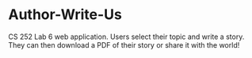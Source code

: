 # Author-Write-Us
CS 252 Lab 6 web application.
Users select their topic and write a story. They can then download a PDF of their story or share it with the world!
